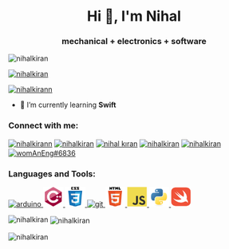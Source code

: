 <h1 align="center">Hi 👋, I'm Nihal</h1>
<h3 align="center"> mechanical + electronics + software</h3>

<p align="left"> <img src="https://komarev.com/ghpvc/?username=nihalkiran&label=Profile%20views&color=0e75b6&style=flat" alt="nihalkiran" /> </p>

<p align="left"> <a href="https://github.com/ryo-ma/github-profile-trophy"><img src="https://github-profile-trophy.vercel.app/?username=nihalkiran" alt="nihalkiran" /></a> </p>

<p align="left"> <a href="https://twitter.com/nihalkirann" target="blank"><img src="https://img.shields.io/twitter/follow/nihalkirann?logo=twitter&style=for-the-badge" alt="nihalkirann" /></a> </p>

- 🌱 I’m currently learning **Swift**

<h3 align="left">Connect with me:</h3>
<p align="left">
<a href="https://twitter.com/nihalkirann" target="blank"><img align="center" src="https://raw.githubusercontent.com/rahuldkjain/github-profile-readme-generator/master/src/images/icons/Social/twitter.svg" alt="nihalkirann" height="30" width="40" /></a>
<a href="https://linkedin.com/in/nihalkiran" target="blank"><img align="center" src="https://raw.githubusercontent.com/rahuldkjain/github-profile-readme-generator/master/src/images/icons/Social/linked-in-alt.svg" alt="nihalkiran" height="30" width="40" /></a>
<a href="https://www.youtube.com/c/nihal kıran" target="blank"><img align="center" src="https://raw.githubusercontent.com/rahuldkjain/github-profile-readme-generator/master/src/images/icons/Social/youtube.svg" alt="nihal kıran" height="30" width="40" /></a>
<a href="https://www.hackerrank.com/nihalkiran" target="blank"><img align="center" src="https://raw.githubusercontent.com/rahuldkjain/github-profile-readme-generator/master/src/images/icons/Social/hackerrank.svg" alt="nihalkiran" height="30" width="40" /></a>
<a href="https://www.leetcode.com/nihalkiran" target="blank"><img align="center" src="https://raw.githubusercontent.com/rahuldkjain/github-profile-readme-generator/master/src/images/icons/Social/leet-code.svg" alt="nihalkiran" height="30" width="40" /></a>
<a href="https://discord.gg/womAnEng#6836" target="blank"><img align="center" src="https://raw.githubusercontent.com/rahuldkjain/github-profile-readme-generator/master/src/images/icons/Social/discord.svg" alt="womAnEng#6836" height="30" width="40" /></a>
</p>

<h3 align="left">Languages and Tools:</h3>
<p align="left"> <a href="https://www.arduino.cc/" target="_blank"> <img src="https://cdn.worldvectorlogo.com/logos/arduino-1.svg" alt="arduino" width="40" height="40"/> </a> <a href="https://www.w3schools.com/cpp/" target="_blank"> <img src="https://raw.githubusercontent.com/devicons/devicon/master/icons/cplusplus/cplusplus-original.svg" alt="cplusplus" width="40" height="40"/> </a> <a href="https://www.w3schools.com/css/" target="_blank"> <img src="https://raw.githubusercontent.com/devicons/devicon/master/icons/css3/css3-original-wordmark.svg" alt="css3" width="40" height="40"/> </a> <a href="https://git-scm.com/" target="_blank"> <img src="https://www.vectorlogo.zone/logos/git-scm/git-scm-icon.svg" alt="git" width="40" height="40"/> </a> <a href="https://www.w3.org/html/" target="_blank"> <img src="https://raw.githubusercontent.com/devicons/devicon/master/icons/html5/html5-original-wordmark.svg" alt="html5" width="40" height="40"/> </a> <a href="https://developer.mozilla.org/en-US/docs/Web/JavaScript" target="_blank"> <img src="https://raw.githubusercontent.com/devicons/devicon/master/icons/javascript/javascript-original.svg" alt="javascript" width="40" height="40"/> </a> <a href="https://www.python.org" target="_blank"> <img src="https://raw.githubusercontent.com/devicons/devicon/master/icons/python/python-original.svg" alt="python" width="40" height="40"/> </a> <a href="https://developer.apple.com/swift/" target="_blank"> <img src="https://raw.githubusercontent.com/devicons/devicon/master/icons/swift/swift-original.svg" alt="swift" width="40" height="40"/> </a> </p>

<p><img align="left" src="https://github-readme-stats.vercel.app/api/top-langs?username=nihalkiran&show_icons=true&locale=en&layout=compact" alt="nihalkiran" /></p>

<p>&nbsp;<img align="center" src="https://github-readme-stats.vercel.app/api?username=nihalkiran&show_icons=true&locale=en" alt="nihalkiran" /></p>

<p><img align="center" src="https://github-readme-streak-stats.herokuapp.com/?user=nihalkiran&" alt="nihalkiran" /></p>
